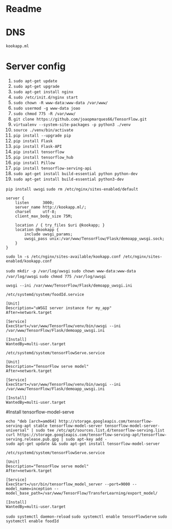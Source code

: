 # Readme

# DNS
` kookapp.ml `


# Server config
1. `sudo apt-get update`
1. `sudo apt-get upgrade`
1. `sudo apt-get install nginx`
2. `sudo /etc/init.d/nginx start`
3. `sudo chown -R www-data:www-data /var/www/`
4. `sudo usermod -g www-data joao`
5. `sudo chmod 775 -R /var/www/`
6. `git clone https://github.com/joaopmarques66/TensorFlow.git`
7. `virtualenv --system-site-packages -p python3 ./venv`
8. `source ./venv/bin/activate`
9. `pip install --upgrade pip`
10. `pip install Flask`
11. `pip install Flask-API`
12. `pip install tensorflow`
13. `pip install tensorflow_hub`
14. `pip install Pillow`
15. `pip install tensorflow-serving-api`
16. `sudo apt-get install build-essential python python-dev`
17. `sudo apt-get install build-essential python3-dev`


`pip install uwsgi`
`sudo rm /etc/nginx/sites-enabled/default`

```
server {
    listen      3000;
    server_name http://kookapp.ml/;
    charset     utf-8;
    client_max_body_size 75M;

    location / { try_files $uri @kookapp; }
    location @kookapp {
        include uwsgi_params;
        uwsgi_pass unix:/var/www/TensorFlow/Flask/demoapp_uwsgi.sock;
    }    
}
```

`sudo ln -s /etc/nginx/sites-available/kookapp.conf /etc/nginx/sites-enabled/kookapp.conf`


`sudo mkdir -p /var/log/uwsgi`
`sudo chown www-data:www-data /var/log/uwsgi`
`sudo chmod 775 /var/log/uwsgi`

`uwsgi --ini /var/www/TensorFlow/Flask/demoapp_uwsgi.ini`



`/etc/systemd/system/foodId.service`
```
[Unit]
Description="uWSGI server instance for my_app"
After=network.target

[Service]
ExecStart=/var/www/TensorFlow/venv/bin/uwsgi --ini /var/www/TensorFlow/Flask/demoapp_uwsgi.ini

[Install]
WantedBy=multi-user.target

```

`/etc/systemd/system/tensorFlowServe.service`
```
[Unit]
Description="TensorFlow serve model"
After=network.target

[Service]
ExecStart=/var/www/TensorFlow/venv/bin/uwsgi --ini /var/www/TensorFlow/Flask/demoapp_uwsgi.ini

[Install]
WantedBy=multi-user.target
```
#Install tensorflow-model-serve

```
echo "deb [arch=amd64] http://storage.googleapis.com/tensorflow-serving-apt stable tensorflow-model-server tensorflow-model-server-universal" | sudo tee /etc/apt/sources.list.d/tensorflow-serving.list
curl https://storage.googleapis.com/tensorflow-serving-apt/tensorflow-serving.release.pub.gpg | sudo apt-key add -
sudo apt-get update && sudo apt-get install tensorflow-model-server
```
`/etc/systemd/system/tensorFlowServe.service`
```
[Unit]
Description="TensorFlow serve model"
After=network.target

[Service]
ExecStart=/usr/bin/tensorflow_model_server --port=9000 --model_name=inception --model_base_path=/var/www/TensorFlow/TransferLearning/export_model/

[Install]
WantedBy=multi-user.target
```

`sudo systemctl daemon-reload`
`sudo systemctl enable tensorFlowServe`
`sudo systemctl enable foodId`

